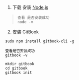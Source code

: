 

1. 下载 安装 [Node.js](https://nodejs.org/en/)

> ```
> 查看 是否安装成功
> node -v
> ```

2. 安装 GitBook

```
sudo npm install gitbook-cli -g

查看是否安装成功
gitbook -v

mkdir gitbook
cd gitbook
gitbook init

```

